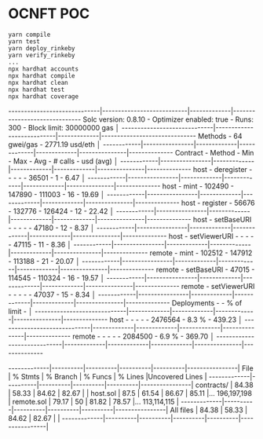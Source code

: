 # OCNFT POC

```shell
yarn compile
yarn test
yarn deploy_rinkeby
yarn verify_rinkeby
...
npx hardhat accounts
npx hardhat compile
npx hardhat clean
npx hardhat test
npx hardhat coverage

```

-----------------------------|---------------------------|-------------|------------------------------
    Solc version: 0.8.10     -  Optimizer enabled: true  -  Runs: 300  -  Block limit: 30000000 gas  │
-----------------------------|---------------------------|-------------|------------------------------
  Methods                    -               64 gwei/gas               -       2771.19 usd/eth       │
------------|----------------|-------------|-------------|-------------|---------------|--------------
  Contract  -  Method        -  Min        -  Max        -  Avg        -  # calls      -  usd (avg)  │
------------|----------------|-------------|-------------|-------------|---------------|--------------
  host      -  deregister    -          -  -          -  -      36501  -            1  -       6.47  │
------------|----------------|-------------|-------------|-------------|---------------|--------------
  host      -  mint          -     102490  -     147890  -     111003  -           16  -      19.69  │
------------|----------------|-------------|-------------|-------------|---------------|--------------
  host      -  register      -      56676  -     132776  -     126424  -           12  -      22.42  │
------------|----------------|-------------|-------------|-------------|---------------|--------------
  host      -  setBaseURI    -          -  -          -  -      47180  -           12  -       8.37  │
------------|----------------|-------------|-------------|-------------|---------------|--------------
  host      -  setViewerURI  -          -  -          -  -      47115  -           11  -       8.36  │
------------|----------------|-------------|-------------|-------------|---------------|--------------
  remote    -  mint          -     102512  -     147912  -     113188  -           21  -      20.07  │
------------|----------------|-------------|-------------|-------------|---------------|--------------
  remote    -  setBaseURI    -      47015  -     114545  -     110324  -           16  -      19.57  │
------------|----------------|-------------|-------------|-------------|---------------|--------------
  remote    -  setViewerURI  -          -  -          -  -      47037  -           15  -       8.34  │
------------|----------------|-------------|-------------|-------------|---------------|--------------
  Deployments                -                                         -  % of limit   -             │
-----------------------------|-------------|-------------|-------------|---------------|--------------
  host                       -          -  -          -  -    2476564  -        8.3 %  -     439.23  │
-----------------------------|-------------|-------------|-------------|---------------|--------------
  remote                     -          -  -          -  -    2084500  -        6.9 %  -     369.70  │
-----------------------------|-------------|-------------|-------------|---------------|--------------

-------------|----------|----------|----------|----------|----------------|
File         |  % Stmts | % Branch |  % Funcs |  % Lines |Uncovered Lines |
-------------|----------|----------|----------|----------|----------------|
 contracts/  |    84.38 |    58.33 |    84.62 |    82.67 |                |
  host.sol   |     87.5 |    61.54 |    86.67 |    85.11 |... 196,197,198 |
  remote.sol |    79.17 |       50 |    81.82 |    78.57 |... 113,114,115 |
-------------|----------|----------|----------|----------|----------------|
All files    |    84.38 |    58.33 |    84.62 |    82.67 |                |
-------------|----------|----------|----------|----------|----------------|